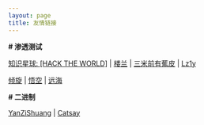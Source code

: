 ```yaml
---
layout: page
title: 友情链接
---
```


**\# 渗透测试**

[知识星球: \[HACK THE WORLD\]](https://public.zsxq.com/groups/225824414251.html) \| [楼兰](http://www.teagle.top/) \| [三米前有蕉皮](https://www.cnblogs.com/Kali-Team/) \| [Lz1y](https://www.lz1y.cn/)

[倾旋](https://payloads.online/) \| [悟空](http://hacktech.cn/) \| [远海](https://www.websecuritys.cn/) 

**\# 二进制**

[YanZiShuang](https://www.whsgwl.net/index.html) \| [Catsay](https://www.cnblogs.com/WeiJunHuaXin/)

